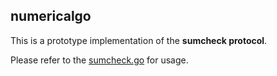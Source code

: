 ## numericalgo

This is a prototype implementation of the __sumcheck protocol__.

Please refer to the [sumcheck.go](https://github.com/GoldSaintEagle/sumcheck/blob/master/sumcheck_test.go) for usage.